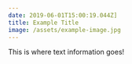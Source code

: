 ```yaml
---
date: 2019-06-01T15:00:19.044Z]
title: Example Title
image: /assets/example-image.jpg
---
```


This is where text information goes!
